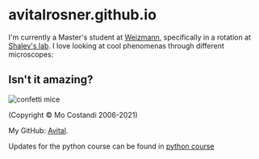 # avitalrosner.github.io


I'm currently a Master's student at [Weizmann](https://www.weizmann.ac.il/pages/), specifically in a rotation at [Shalev's lab](https://shalevlab.weizmann.ac.il/).
I love looking at cool phenomenas through different microscopes:
## Isn't it amazing?
![confetti mice](https://neurophilosophy.files.wordpress.com/2007/10/brainbow-hippocampus.jpg)

(Copyright © Mo Costandi 2006-2021)


My GitHub: [Avital](https://github.com/Avitalrosner).<br>

Updates for the python course can be found in [python course](wis_python_course)




